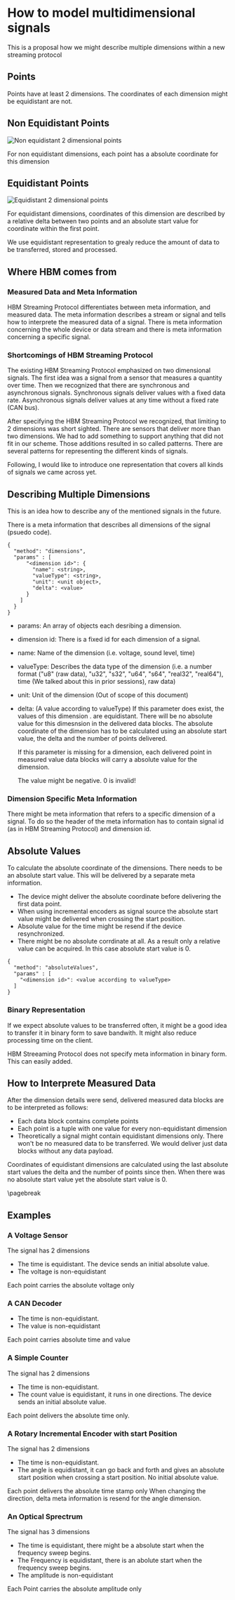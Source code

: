 # How to model multidimensional signals

This is a proposal how we might describe multiple dimensions within a new streaming protocol

## Points

Points have at least 2 dimensions. The coordinates of each dimension might be equidistant are not. 


## Non Equidistant Points
![Non equidistant 2 dimensional points](images/non_equidistant_points.png)




For non equidistant dimensions, each point has a absolute coordinate for this dimension


## Equidistant Points
![Equidistant 2 dimensional points](images/equidistant_points.png)




For equidistant dimensions, coordinates of this dimension are described by a relative delta between two points and an absolute start
value for coordinate within the first point. 

We use equidistant representation to grealy reduce the amount of data to be transferred, stored and processed.


## Where HBM comes from

### Measured Data and Meta Information

HBM Streaming Protocol differentiates between meta information, and measured data.
The meta information describes a stream or signal and tells how to interprete the measured data of a signal.
There is meta information concerning the whole device or data stream and there is meta information concerning a specific signal.

### Shortcomings of HBM Streaming Protocol

The existing HBM Streaming Protocol emphasized on two dimensional signals. 
The first idea was a signal from a sensor that measures a quantity over time.
Then we recognized that there are synchronous and asynchronous signals. Synchronous signals deliver values with a fixed data rate.
Asynchronous signals deliver values at any time without a fixed rate (CAN bus).

After specifying the HBM Streaming Protocol we recognized, that limiting to 2 dimensions was short sighted. There are sensors that deliver more than two dimensions.
We had to add something to support anything that did not fit in our scheme. Those additions resulted in so called patterns. 
There are several patterns for representing the different kinds of signals.

Following, I would like to introduce one representation that covers all kinds of signals we came across yet.

## Describing Multiple Dimensions

This is an idea how to describe any of the mentioned signals in the future.

There is a meta information that describes all dimensions of the signal (psuedo code). 

~~~~ {.javascript}
{
  "method": "dimensions",
  "params" : [
      "<dimension id>": {
        "name": <string>,
        "valueType": <string>,
        "unit": <unit object>,
        "delta": <value>
      }
    ]
  }
}
~~~~


- params: An array of objects each desribing a dimension.
- dimension id: There is a fixed id for each dimension of a signal.
- name: Name of the dimension (i.e. voltage, sound level, time)
- valueType: Describes the data type of the dimension (i.e. a number format ("u8" (raw data), "u32", "s32", "u64", "s64", "real32", "real64"), time (We talked about this in prior sessions), raw data)
- unit: Unit of the dimension (Out of scope of this document)
- delta: (A value according to valueType) If this parameter does exist, the values of this dimension .
  are equidistant. There will be no absolute value for this dimesnsion in the delivered data blocks. 
  The absolute coordinate of the dimension has to be calculated using an absolute start value, 
  the delta and the number of points delivered.
  
  If this parameter is missing for a dimension, each delivered point in measured value data blocks will carry a absolute value for the dimension.
  
  The value might be negative. 0 is invalid!

### Dimension Specific Meta Information

There might be meta information that refers to a specific dimension of a signal.
To do so the header of the meta information has to contain signal id (as in HBM Streaming Protocol) and dimension id.

## Absolute Values

To calculate the absolute coordinate of the dimensions. There needs to be an absolute start value.
This will be delivered by a separate meta information. 

- The device might deliver the absolute coordinate before delivering the first data point.
- When using incremental encoders as signal source the absolute start value might be delivered when crossing the start position.
- Absolute value for the time might be resend if the device resynchronized.
- There might be no absolute corrdinate at all. As a result only a relative value can be acquired. In this case absolute start value is 0.

~~~~ {.javascript}
{
  "method": "absoluteValues",
  "params" : [
    "<dimension id>": <value according to valueType>
  ]  
}
~~~~

### Binary Representation

If we expect absolute values to be transferred often, it might be a good idea to transfer it in binary form to save bandwith.
It might also reduce processing time on the client.

HBM Streeaming Protocol does not specify meta information in binary form. This can easily added.

## How to Interprete Measured Data

After the dimension details were send, delivered measured data blocks are to be interpreted as follows:

- Each data block contains complete points
- Each point is a tuple with one value for every non-equidistant dimension
- Theoretically a signal might contain equidistant dimensions only. There won't be no measured data to be transferred. We would deliver just data blocks without any data payload.

Coordinates of equidistant dimensions are calculated using the last absolute start values the delta and the number of points since then.
When there was no absolute start value yet the absolute start value is 0.

\pagebreak

## Examples

### A Voltage Sensor

The signal has 2 dimensions

- The time is equidistant. The device sends an initial absolute value.
- The voltage is non-equidistant

Each point carries the absolute voltage only

### A CAN Decoder

- The time is non-equidistant.
- The value is non-equidistant

Each point carries absolute time and value

### A Simple Counter

The signal has 2 dimensions

- The time is non-equidistant.
- The count value is equidistant, it runs in one directions. The device sends an initial absolute value.

Each point delivers the absolute time only.

### A Rotary Incremental Encoder with start Position

The signal has 2 dimensions

- The time is non-equidistant.
- The angle is equidistant, it can go back and forth and gives an absolute start position when crossing a start position. No initial absolute value.

Each point delivers the absolute time stamp only
When changing the direction, delta meta information is resend for the angle dimension.

### An Optical Sprectrum

The signal has 3 dimensions

- The time is equidistant, there might be a absolute start when the frequency sweep begins.
- The Frequency is equidistant, there is an abolute start when the frequency sweep begins.
- The amplitude is non-equidistant

Each Point carries the absolute amplitude only


